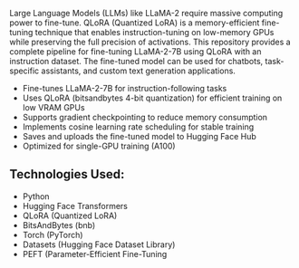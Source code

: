 Large Language Models (LLMs) like LLaMA-2 require massive computing power to fine-tune. QLoRA (Quantized LoRA) is a memory-efficient fine-tuning technique that enables instruction-tuning on low-memory GPUs while preserving the full precision of activations.
This repository provides a complete pipeline for fine-tuning LLaMA-2-7B using QLoRA with an instruction dataset. The fine-tuned model can be used for chatbots, task-specific assistants, and custom text generation applications.

- Fine-tunes LLaMA-2-7B for instruction-following tasks
- Uses QLoRA (bitsandbytes 4-bit quantization) for efficient training on low VRAM GPUs
- Supports gradient checkpointing to reduce memory consumption
- Implements cosine learning rate scheduling for stable training
- Saves and uploads the fine-tuned model to Hugging Face Hub
- Optimized for single-GPU training (A100)

## Technologies Used:
- Python
- Hugging Face Transformers
- QLoRA (Quantized LoRA)
- BitsAndBytes (bnb)
- Torch (PyTorch)
- Datasets (Hugging Face Dataset Library)
- PEFT (Parameter-Efficient Fine-Tuning